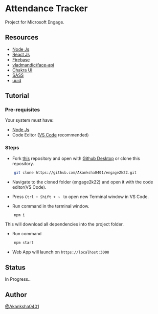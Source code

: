 # Attendance Tracker

Project for Microsoft Engage.

## Resources

- [Node Js](https://nodejs.org/en/)
- [React Js](https://reactjs.org/)
- [Firebase](https://firebase.google.com/?gclid=CjwKCAjwkMeUBhBuEiwA4hpqECgDZxyyZqHUjrBCTGSfVJesOKJOQmSOrqXtme970GS7qoo1KiMbjhoC7EQQAvD_BwE&gclsrc=aw.ds)
- [vladmandic/face-api](https://github.com/vladmandic/face-api)
- [Chakra UI](https://chakra-ui.com/)
- [SASS](https://sass-lang.com/)
- [uuid](https://www.npmjs.com/package/uuid)

## Tutorial

### Pre-requisites

Your system must have:
- [Node Js](https://nodejs.org/en/)
- Code Editor ([VS Code](https://code.visualstudio.com/) recommended)

### Steps

- Fork [this](https://github.com/Akanksha0401/engage2k22) repository and open with [Github Desktop](https://desktop.github.com/) or clone this repository.

```bash
    git clone https://github.com/Akanksha0401/engage2k22.git
```
- Navigate to the cloned folder (engage2k22) and open it with the code editor(VS Code).

- Press `Ctrl + Shift + ~ ` to open new Terminal window in VS Code.

- Run command in the terminal window.

```bash
    npm i
```
This will download all dependencies into the project folder.

- Run command
```bash
    npm start
```
- Web App will launch on `https://localhost:3000`
## Status

In Progress..

## Author

[@Akanksha0401](https://github.com/Akanksha0401)